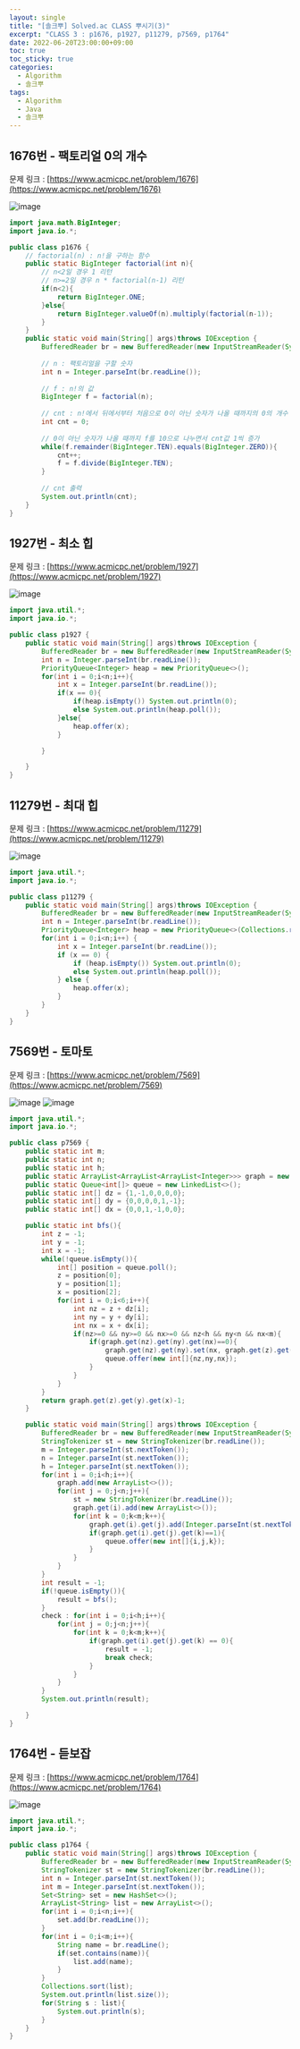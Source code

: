 ```yaml
---
layout: single
title: "[솔크뿌] Solved.ac CLASS 뿌시기(3)"
excerpt: "CLASS 3 : p1676, p1927, p11279, p7569, p1764"
date: 2022-06-20T23:00:00+09:00
toc: true
toc_sticky: true
categories:
  - Algorithm
  - 솔크뿌
tags:
  - Algorithm
  - Java
  - 솔크뿌
---
```


## 1676번 - 팩토리얼 0의 개수
문제 링크 : [https://www.acmicpc.net/problem/1676](https://www.acmicpc.net/problem/1676)

![image](https://user-images.githubusercontent.com/60471550/174629328-bcecc2fb-a217-4e77-8dfb-c421f87d6f28.png)

```java
import java.math.BigInteger;
import java.io.*;

public class p1676 {
    // factorial(n) : n!을 구하는 함수
    public static BigInteger factorial(int n){
        // n<2일 경우 1 리턴
        // n>=2일 경우 n * factorial(n-1) 리턴
        if(n<2){
            return BigInteger.ONE;
        }else{
            return BigInteger.valueOf(n).multiply(factorial(n-1));
        }
    }
    public static void main(String[] args)throws IOException {
        BufferedReader br = new BufferedReader(new InputStreamReader(System.in));
        
        // n : 팩토리얼을 구할 숫자
        int n = Integer.parseInt(br.readLine());
        
        // f : n!의 값
        BigInteger f = factorial(n);
        
        // cnt : n!에서 뒤에서부터 처음으로 0이 아닌 숫자가 나올 때까지의 0의 개수
        int cnt = 0;
        
        // 0이 아닌 숫자가 나올 때까지 f를 10으로 나누면서 cnt값 1씩 증가
        while(f.remainder(BigInteger.TEN).equals(BigInteger.ZERO)){
            cnt++;
            f = f.divide(BigInteger.TEN);
        }
        
        // cnt 출력
        System.out.println(cnt);
    }
}
```

## 1927번 -  최소 힙
문제 링크 : [https://www.acmicpc.net/problem/1927](https://www.acmicpc.net/problem/1927)

![image](https://user-images.githubusercontent.com/60471550/174629678-a0caaa66-5a93-44dd-957a-2484fdbef6e5.png)

```java
import java.util.*;
import java.io.*;

public class p1927 {
    public static void main(String[] args)throws IOException {
        BufferedReader br = new BufferedReader(new InputStreamReader(System.in));
        int n = Integer.parseInt(br.readLine());
        PriorityQueue<Integer> heap = new PriorityQueue<>();
        for(int i = 0;i<n;i++){
            int x = Integer.parseInt(br.readLine());
            if(x == 0){
                if(heap.isEmpty()) System.out.println(0);
                else System.out.println(heap.poll());
            }else{
                heap.offer(x);
            }

        }

    }
}
```

## 11279번 - 최대 힙
문제 링크 : [https://www.acmicpc.net/problem/11279](https://www.acmicpc.net/problem/11279)

![image](https://user-images.githubusercontent.com/60471550/174629986-a95c651e-3dee-41f2-a603-fab574487acc.png)

```java
import java.util.*;
import java.io.*;

public class p11279 {
    public static void main(String[] args)throws IOException {
        BufferedReader br = new BufferedReader(new InputStreamReader(System.in));
        int n = Integer.parseInt(br.readLine());
        PriorityQueue<Integer> heap = new PriorityQueue<>(Collections.reverseOrder());
        for(int i = 0;i<n;i++) {
            int x = Integer.parseInt(br.readLine());
            if (x == 0) {
                if (heap.isEmpty()) System.out.println(0);
                else System.out.println(heap.poll());
            } else {
                heap.offer(x);
            }
        }
    }
}
```  

## 7569번 - 토마토 
문제 링크 : [https://www.acmicpc.net/problem/7569](https://www.acmicpc.net/problem/7569)

![image](https://user-images.githubusercontent.com/60471550/174630359-6dcb3ae3-b321-4e19-929b-7260cd877f93.png)
![image](https://user-images.githubusercontent.com/60471550/174630404-2a5bd64c-65a6-4838-bba0-80082a77e73f.png)

```java
import java.util.*;
import java.io.*;

public class p7569 {
    public static int m;
    public static int n;
    public static int h;
    public static ArrayList<ArrayList<ArrayList<Integer>>> graph = new ArrayList<>();
    public static Queue<int[]> queue = new LinkedList<>();
    public static int[] dz = {1,-1,0,0,0,0};
    public static int[] dy = {0,0,0,0,1,-1};
    public static int[] dx = {0,0,1,-1,0,0};

    public static int bfs(){
        int z = -1;
        int y = -1;
        int x = -1;
        while(!queue.isEmpty()){
            int[] position = queue.poll();
            z = position[0];
            y = position[1];
            x = position[2];
            for(int i = 0;i<6;i++){
                int nz = z + dz[i];
                int ny = y + dy[i];
                int nx = x + dx[i];
                if(nz>=0 && ny>=0 && nx>=0 && nz<h && ny<n && nx<m){
                    if(graph.get(nz).get(ny).get(nx)==0){
                        graph.get(nz).get(ny).set(nx, graph.get(z).get(y).get(x)+1);
                        queue.offer(new int[]{nz,ny,nx});
                    }
                }
            }
        }
        return graph.get(z).get(y).get(x)-1;
    }

    public static void main(String[] args)throws IOException {
        BufferedReader br = new BufferedReader(new InputStreamReader(System.in));
        StringTokenizer st = new StringTokenizer(br.readLine());
        m = Integer.parseInt(st.nextToken());
        n = Integer.parseInt(st.nextToken());
        h = Integer.parseInt(st.nextToken());
        for(int i = 0;i<h;i++){
            graph.add(new ArrayList<>());
            for(int j = 0;j<n;j++){
                st = new StringTokenizer(br.readLine());
                graph.get(i).add(new ArrayList<>());
                for(int k = 0;k<m;k++){
                    graph.get(i).get(j).add(Integer.parseInt(st.nextToken()));
                    if(graph.get(i).get(j).get(k)==1){
                        queue.offer(new int[]{i,j,k});
                    }
                }
            }
        }
        int result = -1;
        if(!queue.isEmpty()){
            result = bfs();
        }
        check : for(int i = 0;i<h;i++){
            for(int j = 0;j<n;j++){
                for(int k = 0;k<m;k++){
                    if(graph.get(i).get(j).get(k) == 0){
                        result = -1;
                        break check;
                    }
                }
            }
        }
        System.out.println(result);

    }
}
``` 

## 1764번 - 듣보잡
문제 링크 : [https://www.acmicpc.net/problem/1764](https://www.acmicpc.net/problem/1764)

![image](https://user-images.githubusercontent.com/60471550/174630592-cd2871dc-1c33-4044-9080-1bf2aa0bca36.png)

```java
import java.util.*;
import java.io.*;

public class p1764 {
    public static void main(String[] args)throws IOException {
        BufferedReader br = new BufferedReader(new InputStreamReader(System.in));
        StringTokenizer st = new StringTokenizer(br.readLine());
        int n = Integer.parseInt(st.nextToken());
        int m = Integer.parseInt(st.nextToken());
        Set<String> set = new HashSet<>();
        ArrayList<String> list = new ArrayList<>();
        for(int i = 0;i<n;i++){
            set.add(br.readLine());
        }
        for(int i = 0;i<m;i++){
            String name = br.readLine();
            if(set.contains(name)){
                list.add(name);
            }
        }
        Collections.sort(list);
        System.out.println(list.size());
        for(String s : list){
            System.out.println(s);
        }
    }
}
```  